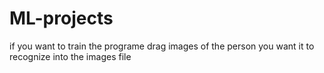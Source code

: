 # ML-projects
if you want to train the programe drag images of the person you want it to recognize into the images file
